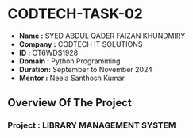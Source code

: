 # CODTECH-TASK-02
- **Name :** SYED ABDUL QADER FAIZAN KHUNDMIRY
- **Company :** CODTECH IT SOLUTIONS
- **ID :** CT6WDS1928
- **Domain :** Python Programming
- **Duration:** September to November 2024
- **Mentor :** Neela Santhosh Kumar

## Overview Of The Project

### Project : LIBRARY MANAGEMENT SYSTEM
